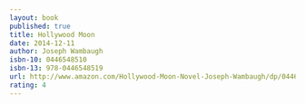 ```yaml
---
layout: book
published: true
title: Hollywood Moon
date: 2014-12-11
author: Joseph Wambaugh 
isbn-10: 0446548510
isbn-13: 978-0446548519
url: http://www.amazon.com/Hollywood-Moon-Novel-Joseph-Wambaugh/dp/0446548510/ref=sr_1_1?s=books&ie=UTF8&qid=1434744858&sr=1-1&keywords=hollywood+moon
rating: 4
---
```


